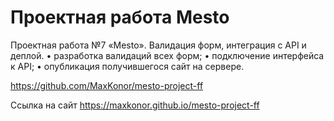 # Проектная работа Mesto

Проектная работа №7 «Mesto». 
Валидация форм, интеграция с API и деплой.
•	разработка валидаций всех форм;
•	подключение интерфейса к API;
•	опубликация получившегося сайт на сервере.


https://github.com/MaxKonor/mesto-project-ff


Ссылка на сайт
https://maxkonor.github.io/mesto-project-ff

